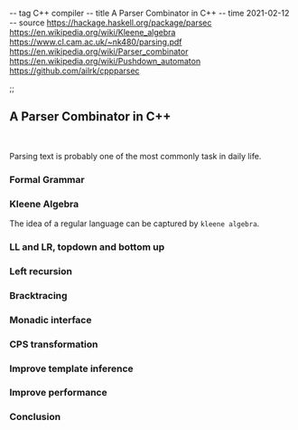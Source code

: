 -- tag C++ compiler
-- title A Parser Combinator in C++
-- time 2021-02-12
-- source https://hackage.haskell.org/package/parsec
          https://en.wikipedia.org/wiki/Kleene_algebra
          https://www.cl.cam.ac.uk/~nk480/parsing.pdf
          https://en.wikipedia.org/wiki/Parser_combinator
          https://en.wikipedia.org/wiki/Pushdown_automaton
          https://github.com/ailrk/cppparsec

;;
##  A Parser Combinator in C++

<br/>

Parsing text is probably one of the most commonly task in daily life.

### Formal Grammar

### Kleene Algebra

The idea of a regular language can be captured by `kleene algebra`.


### LL and LR, topdown and bottom up

### Left recursion

### Bracktracing

### Monadic interface

### CPS transformation

### Improve template inference

### Improve performance

### Conclusion
